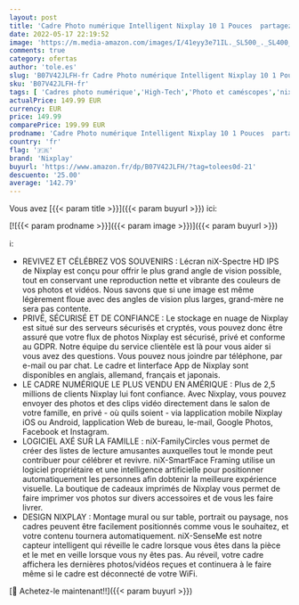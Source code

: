 ```yaml
---
layout: post
title: 'Cadre Photo numérique Intelligent Nixplay 10 1 Pouces  partagez instantanément des Clips vidéo et Photos par e-Mail ou Via Application'
date: 2022-05-17 22:19:52
image: 'https://m.media-amazon.com/images/I/41eyy3e71IL._SL500_._SL400_.jpg'
comments: true
category: ofertas
author: 'tole.es'
slug: 'B07V42JLFH-fr Cadre Photo numérique Intelligent Nixplay 10 1 Pouces...'
sku: 'B07V42JLFH-fr'
tags: [ 'Cadres photo numérique','High-Tech','Photo et caméscopes','nixplay','🇫🇷', ]
actualPrice: 149.99 EUR
currency: EUR
price: 149.99
comparePrice: 199.99 EUR
prodname: 'Cadre Photo numérique Intelligent Nixplay 10 1 Pouces  partagez instantanément des Clips vidéo et Photos par e-Mail ou Via Application'
country: 'fr'
flag: '🇫🇷'
brand: 'Nixplay'
buyurl: 'https://www.amazon.fr/dp/B07V42JLFH/?tag=tolees0d-21'
descuento: '25.00'
average: '142.79'
---
```


Vous avez [{{< param title >}}]({{< param buyurl >}}) ici:

[![{{< param prodname >}}]({{< param image >}})]({{< param buyurl >}})

ℹ️:

- REVIVEZ ET CÉLÉBREZ VOS SOUVENIRS : Lécran niX-Spectre HD IPS de Nixplay est conçu pour offrir le plus grand angle de vision possible, tout en conservant une reproduction nette et vibrante des couleurs de vos photos et vidéos. Nous savons que si une image est même légèrement floue avec des angles de vision plus larges, grand-mère ne sera pas contente.
- PRIVÉ, SÉCURISÉ ET DE CONFIANCE : Le stockage en nuage de Nixplay est situé sur des serveurs sécurisés et cryptés, vous pouvez donc être assuré que votre flux de photos Nixplay est sécurisé, privé et conforme au GDPR. Notre équipe du service clientèle est là pour vous aider si vous avez des questions. Vous pouvez nous joindre par téléphone, par e-mail ou par chat. Le cadre et linterface App de Nixplay sont disponibles en anglais, allemand, français et japonais.
- LE CADRE NUMÉRIQUE LE PLUS VENDU EN AMÉRIQUE : Plus de 2,5 millions de clients Nixplay lui font confiance. Avec Nixplay, vous pouvez envoyer des photos et des clips vidéo directement dans le salon de votre famille, en privé - où quils soient - via lapplication mobile Nixplay iOS ou Android, lapplication Web de bureau, le-mail, Google Photos, Facebook et Instagram.
- LOGICIEL AXÉ SUR LA FAMILLE : niX-FamilyCircles vous permet de créer des listes de lecture amusantes auxquelles tout le monde peut contribuer pour célébrer et revivre. niX-SmartFace Framing utilise un logiciel propriétaire et une intelligence artificielle pour positionner automatiquement les personnes afin dobtenir la meilleure expérience visuelle. La boutique de cadeaux imprimés de Nixplay vous permet de faire imprimer vos photos sur divers accessoires et de vous les faire livrer.
- DESIGN NIXPLAY : Montage mural ou sur table, portrait ou paysage, nos cadres peuvent être facilement positionnés comme vous le souhaitez, et votre contenu tournera automatiquement. niX-SenseMe est notre capteur intelligent qui réveille le cadre lorsque vous êtes dans la pièce et le met en veille lorsque vous ny êtes pas. Au réveil, votre cadre affichera les dernières photos/vidéos reçues et continuera à le faire même si le cadre est déconnecté de votre WiFi.

[🛒 Achetez-le maintenant!!]({{< param buyurl >}})
